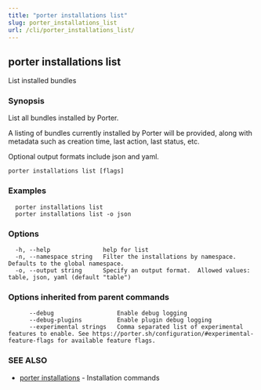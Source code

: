 ```yaml
---
title: "porter installations list"
slug: porter_installations_list
url: /cli/porter_installations_list/
---
```

## porter installations list

List installed bundles

### Synopsis

List all bundles installed by Porter.

A listing of bundles currently installed by Porter will be provided, along with metadata such as creation time, last action, last status, etc.

Optional output formats include json and yaml.

```
porter installations list [flags]
```

### Examples

```
  porter installations list
  porter installations list -o json
```

### Options

```
  -h, --help               help for list
  -n, --namespace string   Filter the installations by namespace. Defaults to the global namespace.
  -o, --output string      Specify an output format.  Allowed values: table, json, yaml (default "table")
```

### Options inherited from parent commands

```
      --debug                  Enable debug logging
      --debug-plugins          Enable plugin debug logging
      --experimental strings   Comma separated list of experimental features to enable. See https://porter.sh/configuration/#experimental-feature-flags for available feature flags.
```

### SEE ALSO

* [porter installations](/cli/porter_installations/)	 - Installation commands

